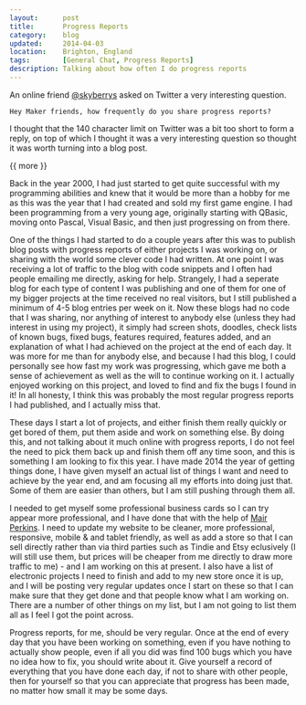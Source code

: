 ```yaml
---
layout:      post
title:       Progress Reports
category:    blog
updated:     2014-04-03
location:    Brighton, England
tags:        [General Chat, Progress Reports]
description: Talking about how often I do progress reports
---
```


An online friend [@skyberrys](https://twitter.com/skyberrys) asked on Twitter a very interesting question.

`Hey Maker friends, how frequently do you share progress reports?`

I thought that the 140 character limit on Twitter was a bit too short to form a reply, on top of which I thought it was a very interesting question so thought it was worth turning into a blog post.

{{ more }}

Back in the year 2000, I had just started to get quite successful with my programming abilities and knew that it would be more than a hobby for me as this was the year that I had created and sold my first game engine. I had been programming from a very young age, originally starting with QBasic, moving onto Pascal, Visual Basic, and then just progressing on from there.

One of the things I had started to do a couple years after this was to publish blog posts with progress reports of either projects I was working on, or sharing with the world some clever code I had written. At one point I was receiving a lot of traffic to the blog with code snippets and I often had people emailing me directly, asking for help.
Strangely, I had a seperate blog for each type of content I was publishing and one of them for one of my bigger projects at the time received no real visitors, but I still published a minimum of 4-5 blog entries per week on it. Now these blogs had no code that I was sharing, nor anything of interest to anybody else (unless they had interest in using my project), it simply had screen shots, doodles, check lists of known bugs, fixed bugs, features required, features added, and an explanation of what I had achieved on the project at the end of each day. It was more for me than for anybody else, and because I had this blog, I could personally see how fast my work was progressing, which gave me both a sense of achievement as well as the will to continue working on it. I actually enjoyed working on this project, and loved to find and fix the bugs I found in it! In all honesty, I think this was probably the most regular progress reports I had published, and I actually miss that.

These days I start a lot of projects, and either finish them really quickly or get bored of them, put them aside and work on something else. By doing this, and not talking about it much online with progress reports, I do not feel the need to pick them back up and finish them off any time soon, and this is something I am looking to fix this year. I have made 2014 the year of getting things done, I have given myself an actual list of things I want and need to achieve by the year end, and am focusing all my efforts into doing just that. Some of them are easier than others, but I am still pushing through them all.

I needed to get myself some professional business cards so I can try appear more professional, and I have done that with the help of [Mair Perkins](http://www.mairperkins.co.uk/). I need to update my website to be cleaner, more professional, responsive, mobile & and tablet friendly, as well as add a store so that I can sell directly rather than via third parties such as Tindie and Etsy eclusively (I will still use them, but prices will be cheaper from me directly to draw more traffic to me) - and I am working on this at present. I also have a list of electronic projects I need to finish and add to my new store once it is up, and I will be posting very regular updates once I start on these so that I can make sure that they get done and that people know what I am working on. There are a number of other things on my list, but I am not going to list them all as I feel I got the point across.

Progress reports, for me, should be very regular. Once at the end of every day that you have been working on something, even if you have nothing to actually show people, even if all you did was find 100 bugs which you have no idea how to fix, you should write about it. Give yourself a record of everything that you have done each day, if not to share with other people, then for yourself so that you can appreciate that progress has been made, no matter how small it may be some days.
